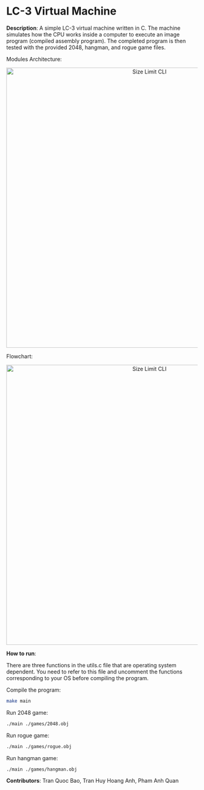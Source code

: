 # LC-3 Virtual Machine

<!-- Midterm Project ELEC2030 -->

**Description**: A simple LC-3 virtual machine written in C. The machine simulates how the CPU works inside a computer to execute an image program (compiled assembly program). The completed program is then tested with the provided 2048, hangman, and rogue game files.

Modules Architecture:
<p align="center">
  <img src="./assets/Modules Architecture.png" alt="Size Limit CLI" width="738">
</p>

Flowchart:
<p align="center">
  <img src="./assets/Flowchart.png" alt="Size Limit CLI" width="738">
</p>

**How to run**:

There are three functions in the utils.c file that are operating system dependent. You need to refer to this file and uncomment the functions corresponding to your OS before compiling the program.

Compile the program:
```bash
make main
```
Run 2048 game:
```bash
./main ./games/2048.obj
```
Run rogue game:
```bash
./main ./games/rogue.obj
```
Run hangman game:
```bash
./main ./games/hangman.obj
```

**Contributors**: Tran Quoc Bao, Tran Huy Hoang Anh, Pham Anh Quan
